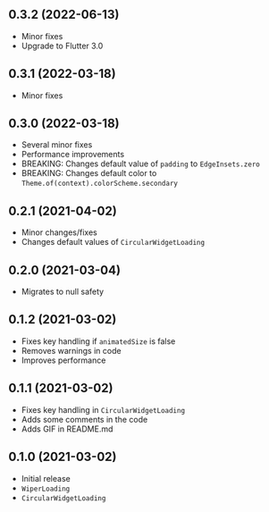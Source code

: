 ## 0.3.2 (2022-06-13)

- Minor fixes
- Upgrade to Flutter 3.0

## 0.3.1 (2022-03-18)

- Minor fixes

## 0.3.0 (2022-03-18)

- Several minor fixes
- Performance improvements  
- BREAKING: Changes default value of `padding` to `EdgeInsets.zero`
- BREAKING: Changes default color to `Theme.of(context).colorScheme.secondary`

## 0.2.1 (2021-04-02)

- Minor changes/fixes
- Changes default values of `CircularWidgetLoading`

## 0.2.0 (2021-03-04)

- Migrates to null safety

## 0.1.2 (2021-03-02)

- Fixes key handling if `animatedSize` is false
- Removes warnings in code
- Improves performance

## 0.1.1 (2021-03-02)

- Fixes key handling in `CircularWidgetLoading`
- Adds some comments in the code
- Adds GIF in README.md

## 0.1.0 (2021-03-02)

- Initial release
- `WiperLoading`
- `CircularWidgetLoading`
